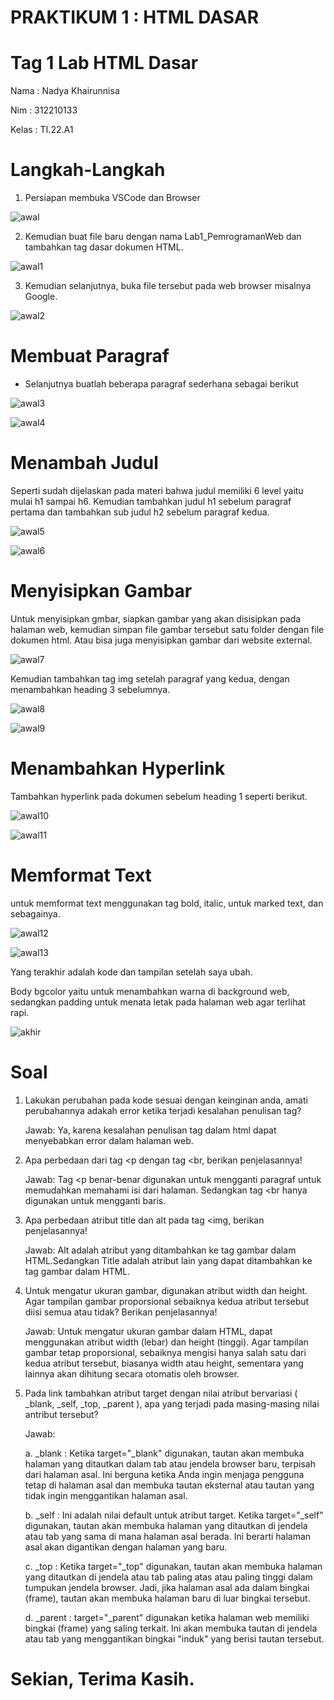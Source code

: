 # PRAKTIKUM 1 : HTML DASAR

# Tag 1 Lab HTML Dasar

Nama : Nadya Khairunnisa

Nim : 312210133

Kelas : TI.22.A1

# Langkah-Langkah

1. Persiapan membuka VSCode dan Browser

![awal](https://github.com/nadyakhorun/Lab1_PemogramanWeb/assets/115801823/1ea8a8e1-009c-4547-a0e8-a93f40ac0ae3)

2. Kemudian buat file baru dengan nama Lab1_PemrogramanWeb dan tambahkan tag dasar dokumen HTML.

![awal1](https://github.com/nadyakhorun/Lab1_PemogramanWeb/assets/115801823/e4f5c284-79cc-4ef7-8969-146232d35808)

3. Kemudian selanjutnya, buka file tersebut pada web browser misalnya Google.

![awal2](https://github.com/nadyakhorun/Lab1_PemogramanWeb/assets/115801823/3613bc72-0c4a-43ea-9b47-d18792adcc5a)

# Membuat Paragraf

- Selanjutnya buatlah beberapa paragraf sederhana sebagai berikut

![awal3](https://github.com/nadyakhorun/Lab1_PemogramanWeb/assets/115801823/0c73212f-6792-4324-ad3b-96ca3c019f7c)

![awal4](https://github.com/nadyakhorun/Lab1_PemogramanWeb/assets/115801823/dbfc064e-ce63-40de-8f9b-dd097ddd0d5f)

# Menambah Judul

Seperti sudah dijelaskan pada materi bahwa judul memiliki 6 level yaitu mulai h1 sampai h6. Kemudian tambahkan judul h1 sebelum paragraf pertama dan tambahkan sub judul h2 sebelum paragraf kedua.

![awal5](https://github.com/nadyakhorun/Lab1_PemogramanWeb/assets/115801823/f031c74f-f8b5-4c9c-b2f3-00ecce3a9f65)

![awal6](https://github.com/nadyakhorun/Lab1_PemogramanWeb/assets/115801823/1b1ac3f8-3fde-4031-8217-41bd2174c8ab)

# Menyisipkan Gambar

Untuk menyisipkan gmbar, siapkan gambar yang akan disisipkan pada halaman web, kemudian simpan file gambar tersebut satu folder dengan file dokumen html. Atau bisa juga menyisipkan gambar dari website external.

![awal7](https://github.com/nadyakhorun/Lab1_PemogramanWeb/assets/115801823/9e7baeb9-c57f-47ef-8384-53f00c2ceb20)

Kemudian tambahkan tag img setelah paragraf yang kedua, dengan menambahkan heading 3 sebelumnya.

![awal8](https://github.com/nadyakhorun/Lab1_PemogramanWeb/assets/115801823/85a55999-d78e-40db-8617-2ef5ef85763f)

![awal9](https://github.com/nadyakhorun/Lab1_PemogramanWeb/assets/115801823/8a4e4e1f-7f01-4b94-b4a5-804a09be63a8)

# Menambahkan Hyperlink

Tambahkan hyperlink pada dokumen sebelum heading 1 seperti berikut.

![awal10](https://github.com/nadyakhorun/Lab1_PemogramanWeb/assets/115801823/fb9893f2-7e5a-4ec6-9740-233009fce32c)

![awal11](https://github.com/nadyakhorun/Lab1_PemogramanWeb/assets/115801823/b90c657f-4d7f-46bc-8bce-283f2b0fa210)

# Memformat Text

untuk memformat text menggunakan tag bold, italic, untuk marked text, dan sebagainya.

![awal12](https://github.com/nadyakhorun/Lab1_PemogramanWeb/assets/115801823/8ca86602-45ab-4479-8a61-8b7fb55366ad)

![awal13](https://github.com/nadyakhorun/Lab1_PemogramanWeb/assets/115801823/e1b631ac-d91d-4d49-9f99-f9844e2034ff)

Yang terakhir adalah kode dan tampilan setelah saya ubah.

Body bgcolor yaitu untuk menambahkan warna di background web, sedangkan padding untuk menata letak pada halaman web agar terlihat rapi.

![akhir](https://github.com/nadyakhorun/Lab1_PemogramanWeb/assets/115801823/d706b0a4-fae6-4872-8b35-b4f010b2362d)

# Soal

1. Lakukan perubahan pada kode sesuai dengan keinginan anda, amati perubahannya adakah error ketika terjadi kesalahan penulisan tag?
   
   Jawab: Ya, karena kesalahan penulisan tag dalam html dapat menyebabkan error dalam halaman web.

2. Apa perbedaan dari tag <p dengan tag <br, berikan penjelasannya!
   
   Jawab: Tag <p benar-benar digunakan untuk mengganti paragraf untuk memudahkan memahami isi dari halaman. Sedangkan tag <br hanya digunakan untuk mengganti baris.

3. Apa perbedaan atribut title dan alt pada tag <img, berikan penjelasannya!
   
   Jawab: Alt adalah atribut yang ditambahkan ke tag gambar dalam HTML.Sedangkan Title adalah atribut lain yang dapat ditambahkan ke tag gambar dalam HTML.

4. Untuk mengatur ukuran gambar, digunakan atribut width dan height. Agar tampilan gambar proporsional sebaiknya kedua atribut tersebut diisi semua atau tidak? Berikan penjelasannya!
   
   Jawab: Untuk mengatur ukuran gambar dalam HTML, dapat menggunakan atribut width (lebar) dan height (tinggi). Agar tampilan gambar tetap proporsional, sebaiknya mengisi hanya salah satu dari kedua                atribut tersebut, biasanya width atau height, sementara yang lainnya akan dihitung secara otomatis oleh browser.

5. Pada link tambahkan atribut target dengan nilai atribut bervariasi ( _blank, _self, _top, _parent ), apa yang terjadi pada masing-masing nilai antribut tersebut?
    
   Jawab:

   a. _blank : Ketika target="_blank" digunakan, tautan akan membuka halaman yang ditautkan dalam tab atau jendela browser baru, terpisah dari halaman asal. Ini berguna ketika Anda ingin menjaga 
               pengguna tetap di halaman asal dan membuka tautan eksternal atau tautan yang tidak ingin menggantikan halaman asal.
   
   b. _self  : Ini adalah nilai default untuk atribut target. Ketika target="_self" digunakan, tautan akan membuka halaman yang ditautkan di jendela atau tab yang sama di mana halaman asal berada. 
               Ini berarti halaman asal akan digantikan dengan halaman yang baru.
   
   c. _top   : Ketika target="_top" digunakan, tautan akan membuka halaman yang ditautkan di jendela atau tab paling atas atau paling tinggi dalam tumpukan jendela browser. Jadi, jika halaman asal 
               ada dalam bingkai (frame), tautan akan membuka halaman baru di luar bingkai tersebut.
   
   d. _parent : target="_parent" digunakan ketika halaman web memiliki bingkai (frame) yang saling terkait. Ini akan membuka tautan di jendela atau tab yang menggantikan bingkai "induk" yang berisi 
                tautan tersebut.

# Sekian, Terima Kasih.
